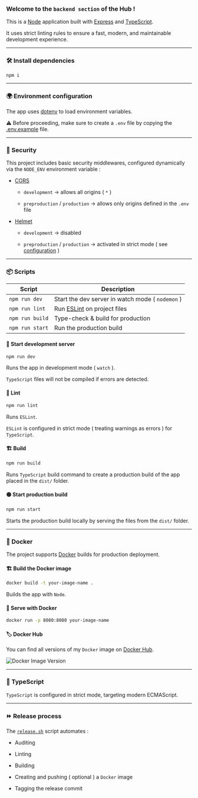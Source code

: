 ### Welcome to the `backend section` of the Hub !

This is a [Node](https://nodejs.org) application built with [Express](https://expressjs.com) and [TypeScript](https://www.typescriptlang.org).

It uses strict linting rules to ensure a fast, modern, and maintainable development experience.

---

### 🛠️ Install dependencies

```bash
npm i
```

---

### 🌍 Environment configuration

The app uses [dotenv](https://www.npmjs.com/package/dotenv) to load environment variables.

⚠️ Before proceeding, make sure to create a `.env` file by copying the [.env.example](./.env.example) file.

---

### 🔐 Security

This project includes basic security middlewares, configured dynamically via the `NODE_ENV` environment variable :

- [CORS](https://developer.mozilla.org/fr/docs/Web/HTTP/Guides/CORS)

    - `development` → allows all origins ( `*` )

    - `preproduction` / `production` → allows only origins defined in the `.env` file

- [Helmet](https://helmetjs.github.io)

    - `development` → disabled

    - `preproduction` / `production` → activated in strict mode ( see [configuration](./src/methods/methods.ts) )

---

### 📦 Scripts

| Script          | Description                                       |
|-----------------|-------------------------------------------------- |
| `npm run dev`   | Start the dev server in watch mode ( `nodemon` )  |
| `npm run lint`  | Run [ESLint](https://eslint.org) on project files |
| `npm run build` | Type-check & build for production                 |
| `npm run start` | Run the production build                          |

#### 🚀 Start development server

```bash
npm run dev
```

Runs the app in development mode ( `watch` ).

`TypeScript` files will not be compiled if errors are detected.

#### 🧹 Lint

```bash
npm run lint
```

Runs `ESLint`.

`ESLint` is configured in strict mode ( treating warnings as errors ) for `TypeScript`.

#### 🏗️ Build

```bash
npm run build
```

Runs `TypeScript` build command to create a production build of the app placed in the `dist/` folder.

#### 🟢 Start production build

```bash
npm run start
```

Starts the production build locally by serving the files from the `dist/` folder.

---

### 🐳 Docker

The project supports [Docker](https://www.docker.com) builds for production deployment.

#### 🏗️ Build the Docker image

```bash
docker build -t your-image-name .
```

Builds the app with `Node`.

#### 🚀 Serve with Docker

```bash
docker run -p 8080:8080 your-image-name
```

#### 🏷️ Docker Hub

You can find all versions of my `Docker` image on [Docker Hub](https://hub.docker.com/r/julienjamet1992/hub_backend).

![Docker Image Version](https://img.shields.io/docker/v/julienjamet1992/hub_backend?sort=semver)

---

### 🔵 TypeScript

`TypeScript` is configured in strict mode, targeting modern ECMAScript.

---

### ⏩ Release process

The [`release.sh`](./release.sh) script automates :

- Auditing

- Linting

- Building

- Creating and pushing ( optional ) a `Docker` image

- Tagging the release commit
